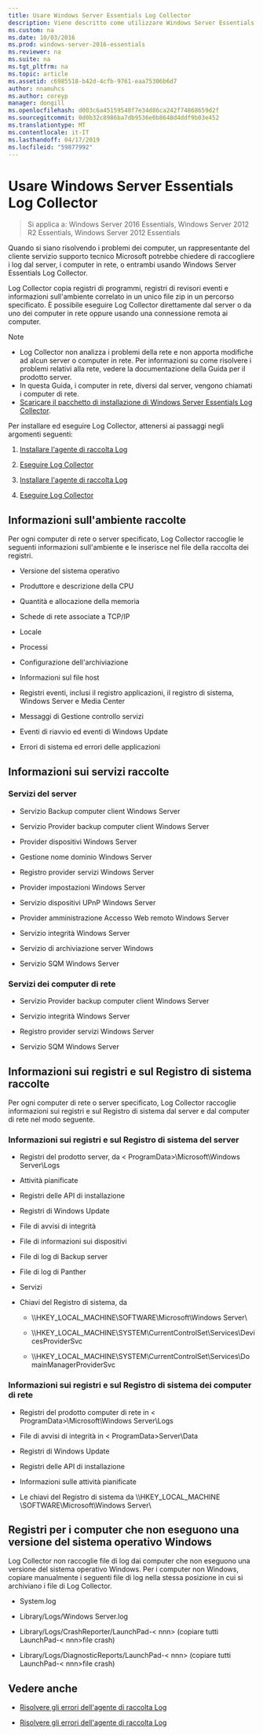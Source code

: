 ```yaml
---
title: Usare Windows Server Essentials Log Collector
description: Viene descritto come utilizzare Windows Server Essentials
ms.custom: na
ms.date: 10/03/2016
ms.prod: windows-server-2016-essentials
ms.reviewer: na
ms.suite: na
ms.tgt_pltfrm: na
ms.topic: article
ms.assetid: c6985518-b42d-4cfb-9761-eaa75306b6d7
author: nnamuhcs
ms.author: coreyp
manager: dongill
ms.openlocfilehash: d003c6a45159548f7e34d86ca242f74868659d2f
ms.sourcegitcommit: 0d0b32c8986ba7db9536e0b8648d4ddf9b03e452
ms.translationtype: MT
ms.contentlocale: it-IT
ms.lasthandoff: 04/17/2019
ms.locfileid: "59877992"
---
```

# <a name="use-the-windows-server-essentials-log-collector"></a>Usare Windows Server Essentials Log Collector

>Si applica a: Windows Server 2016 Essentials, Windows Server 2012 R2 Essentials, Windows Server 2012 Essentials

Quando si siano risolvendo i problemi dei computer, un rappresentante del cliente servizio supporto tecnico Microsoft potrebbe chiedere di raccogliere i log dal server, i computer in rete, o entrambi usando Windows Server Essentials Log Collector.  
  
 Log Collector copia registri di programmi, registri di revisori eventi e informazioni sull'ambiente correlato in un unico file zip in un percorso specificato. È possibile eseguire Log Collector direttamente dal server o da uno dei computer in rete oppure usando una connessione remota ai computer.  
  
> [!NOTE]
>  -   Log Collector non analizza i problemi della rete e non apporta modifiche ad alcun server o computer in rete. Per informazioni su come risolvere i problemi relativi alla rete, vedere la documentazione della Guida per il prodotto server.  
> -   In questa Guida, i computer in rete, diversi dal server, vengono chiamati i computer di rete.  
> -   [Scaricare il pacchetto di installazione di Windows Server Essentials Log Collector](https://go.microsoft.com/fwlink/?LinkID=266341).  
  
 Per installare ed eseguire Log Collector, attenersi ai passaggi negli argomenti seguenti:  
  

1.  [Installare l'agente di raccolta Log](Install-the-Windows-Server-Essentials-Log-Collector.md)  
  
2.  [Eseguire Log Collector](Run-the-Windows-Server-Essentials-Log-Collector.md)  

1.  [Installare l'agente di raccolta Log](../support/Install-the-Windows-Server-Essentials-Log-Collector.md)  
  
2.  [Eseguire Log Collector](../support/Run-the-Windows-Server-Essentials-Log-Collector.md)  

  
## <a name="environment-information-collected"></a>Informazioni sull'ambiente raccolte  
 Per ogni computer di rete o server specificato, Log Collector raccoglie le seguenti informazioni sull'ambiente e le inserisce nel file della raccolta dei registri.  
  
-   Versione del sistema operativo  
  
-   Produttore e descrizione della CPU  
  
-   Quantità e allocazione della memoria  
  
-   Schede di rete associate a TCP/IP  
  
-   Locale  
  
-   Processi  
  
-   Configurazione dell'archiviazione  
  
-   Informazioni sul file host  
  
-   Registri eventi, inclusi il registro applicazioni, il registro di sistema, Windows Server e Media Center  
  
-   Messaggi di Gestione controllo servizi  
  
-   Eventi di riavvio ed eventi di Windows Update  
  
-   Errori di sistema ed errori delle applicazioni  
  
## <a name="services-information-collected"></a>Informazioni sui servizi raccolte  
  
### <a name="server-services"></a>Servizi del server  
  
-   Servizio Backup computer client Windows Server  
  
-   Servizio Provider backup computer client Windows Server  
  
-   Provider dispositivi Windows Server  
  
-   Gestione nome dominio Windows Server  
  
-   Registro provider servizi Windows Server  
  
-   Provider impostazioni Windows Server  
  
-   Servizio dispositivi UPnP Windows Server  
  
-   Provider amministrazione Accesso Web remoto Windows Server  
  
-   Servizio integrità Windows Server  
  
-   Servizio di archiviazione server Windows  
  
-   Servizio SQM Windows Server  
  
### <a name="network-computer-services"></a>Servizi dei computer di rete  
  
-   Servizio Provider backup computer client Windows Server  
  
-   Servizio integrità Windows Server  
  
-   Registro provider servizi Windows Server  
  
-   Servizio SQM Windows Server  
  
## <a name="logs-and-registry-information-collected"></a>Informazioni sui registri e sul Registro di sistema raccolte  
 Per ogni computer di rete o server specificato, Log Collector raccoglie informazioni sui registri e sul Registro di sistema dal server e dal computer di rete nel modo seguente.  
  
### <a name="server-logs-and-registry-information"></a>Informazioni sui registri e sul Registro di sistema del server  
  
-   Registri del prodotto server, da < ProgramData\>\Microsoft\Windows Server\Logs  
  
-   Attività pianificate  
  
-   Registri delle API di installazione  
  
-   Registri di Windows Update  
  
-   File di avvisi di integrità  
  
-   File di informazioni sui dispositivi  
  
-   File di log di Backup server  
  
-   File di log di Panther  
  
-   Servizi  
  
-   Chiavi del Registro di sistema, da  
  
    -   \\\HKEY_LOCAL_MACHINE\SOFTWARE\Microsoft\Windows Server\  
  
    -   \\\HKEY_LOCAL_MACHINE\SYSTEM\CurrentControlSet\Services\DevicesProviderSvc  
  
    -   \\\HKEY_LOCAL_MACHINE\SYSTEM\CurrentControlSet\Services\DomainManagerProviderSvc  
  
### <a name="network-computer-logs-and-registry-information"></a>Informazioni sui registri e sul Registro di sistema dei computer di rete  
  
-   Registri del prodotto computer di rete in < ProgramData\>\Microsoft\Windows Server\Logs  
  
-   File di avvisi di integrità in < ProgramData\>Server\Data  
  
-   Registri di Windows Update  
  
-   Registri delle API di installazione  
  
-   Informazioni sulle attività pianificate  
  
-   Le chiavi del Registro di sistema da \\\HKEY_LOCAL_MACHINE \SOFTWARE\Microsoft\Windows Server\  
  
## <a name="logs-for-computers-that-do-not-run-a-version-of-the-windows-operating-system"></a>Registri per i computer che non eseguono una versione del sistema operativo Windows  
 Log Collector non raccoglie file di log dai computer che non eseguono una versione del sistema operativo Windows. Per i computer non Windows, copiare manualmente i seguenti file di log nella stessa posizione in cui si archiviano i file di Log Collector.  
  
-   System.log  
  
-   Library/Logs/Windows Server.log  
  
-   Library/Logs/CrashReporter/LaunchPad-< nnn\> (copiare tutti LaunchPad-< nnn\>file crash)  
  
-   Library/Logs/DiagnosticReports/LaunchPad-< nnn\> (copiare tutti LaunchPad-< nnn\>file crash)  
  
## <a name="see-also"></a>Vedere anche  
  

-   [Risolvere gli errori dell'agente di raccolta Log](Troubleshoot-Windows-Server-Essentials-Log-Collector-Errors.md)

-   [Risolvere gli errori dell'agente di raccolta Log](../support/Troubleshoot-Windows-Server-Essentials-Log-Collector-Errors.md)

